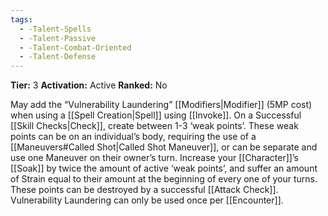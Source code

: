 ```yaml
---
tags:
  - -Talent-Spells
  - -Talent-Passive
  - -Talent-Combat-Oriented
  - -Talent-Defense
---
```

**Tier:** 3
**Activation:** Active
**Ranked:** No

May add the “Vulnerability Laundering” [[Modifiers|Modifier]] (5MP cost) when using a [[Spell Creation|Spell]] using [[Invoke]]. On a Successful [[Skill Checks|Check]], create between 1-3 ‘weak points’. These weak points can be on an individual’s body, requiring the use of a [[Maneuvers#Called Shot|Called Shot Maneuver]], or can be separate and use one Maneuver on their owner’s turn. Increase your [[Character]]’s [[Soak]] by twice the amount of active ‘weak points’, and suffer an amount of Strain equal to their amount at the beginning of every one of your turns. These points can be destroyed by a successful [[Attack Check]]. Vulnerability Laundering can only be used once per [[Encounter]].